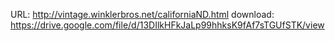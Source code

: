 URL: http://vintage.winklerbros.net/californiaND.html
download: https://drive.google.com/file/d/13DIlkHFkJaLp99hhksK9fAf7sTGUfSTK/view
